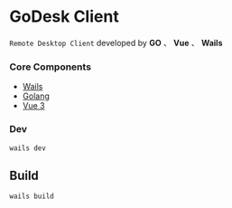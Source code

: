 # GoDesk Client

`Remote Desktop Client` developed by **GO** 、 **Vue** 、 **Wails**

### Core Components

+ [Wails](https://wails.io)
+ [Golang](https://go.dev/)
+ [Vue 3](https://v3.vuejs.org/)

### Dev

```shell
wails dev
```

## Build

```shell
wails build
```
